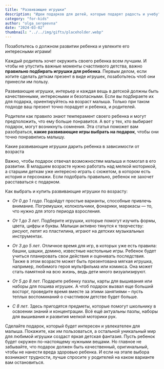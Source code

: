 ```yaml
---
title: "Развивающие игрушки"
description: "Идеи подарков для детей, которые подарят радость и учебу"
category: "for-kids"
author: "olga_sergeevna"
date: "2024-03-02"
thumbnail: "../../img/gifts/placeholder.webp"
---
```


Позаботьтесь о должном развитии ребенка и увлеките его интересными играми!

Каждый родитель хочет окружить своего ребенка всем лучшим. И чтобы не упустить важные моменты счастливого детства, важно **правильно подбирать игрушки для ребенка**. Первым делом, если хотите сделать деткам презент в виде игрушек, позаботьтесь чтоб они принесли им пользу.

Развивающие игрушки, интерьер и каждая вещь в детской должны быть качественными, интересными и безопасными. Если вы подбираете их для подарка, ориентируйтесь на возраст малыша. Только при таком подходе ваш презент точно порадует и ребенка, и родителей.

Родители как правило знают темперамент своего ребенка и могут предположить, что ему больше понравится. А вот у тех, кто выбирает подарок, могут возникнуть сомнения. Эта статья поможет вам разобраться, **какие развивающие игры выбрать на подарок**, чтобы они точно понравились малышу.

Какие развивающие игрушки дарить ребенка в зависимости от возраста

Важно, чтобы подарок отвечал возможностям малыша и помогал в его развитии. В младшем возрасте нужно работать над мелкой моторикой, а старшим деткам уже интересно играть с сюжетом, в котором есть история и персонажи. Если подобрать правильно, ребенок не захочет расставаться с подарком.

Как выбрать и купить развивающие игрушки по возрасту:

 - *От 0 до 1 года*. Подойдут простые варианты, способные привлечь внимание. Погремушки, колокольчики, фонарики, маракасы — то, что нужно для этого периода взросления.

 - *От 1 до 3 лет*. Подберите игрушки, которые помогут изучить формы, цвета, цифры и буквы. Малыши активно тянутся к творчеству: рисуют, лепят из пластилина, играют на детских музыкальных инструментах.

 - *От 3 до 5 лет*. Отличное время для игр, в которых уже есть правила: башни, шашки, домино, известные настольные игры. Ребенок будет учиться планировать свои действия и оценивать последствия. Также в этом возрасте может быть презентована мягкая игрушка, например, любимого героя мультфильма или комикса. Она может стать памятной на всю жизнь, ведь дети много визуализируют.

 - *От 5 до 8 лет*. Подарите ребенку пазлы, карты для вышивания или наборы для пошива игрушек. А чтоб подарок вызвал еще больший восторг, проведите время вместе за этими занятиями – пусть теплых воспоминаний о счастливом детстве будет больше.

 - *С 8 лет*. Здесь пригодятся предметы, которые помогут школьнику в освоении знаний и концентрации. Всё ещё актуальны пазлы, наборы для вышивания и развития мелкой моторики рук.

Сделайте подарок, который будет интересен и увлекателен для малыша. Покажите, как им пользоваться, а остальной уникальный мир для любимой игрушки создаст яркая детская фантазия. Пусть ребенок будет окружен по-настоящему нужными вещами. Но главное не забывайте, что подарок должен быть качественный, оригинальный, чтобы не нанести вреда здоровью ребенка. И если на этапе выбора возникают трудности, лучше спросите у родителей на каком варианте вам остановиться.
